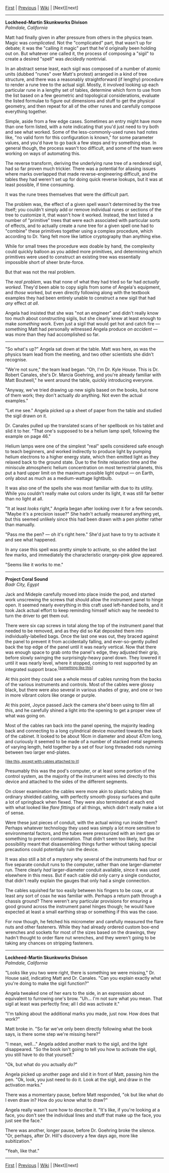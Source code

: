 [First][first] | [Previous][prev] | [Wiki][wiki] | [Next][next]

--------
**Lockheed-Martin Skunkworks Divison**  
*Palmdale, California*

Matt had finally given in after pressure from others in the physics team.
Magic was _complicated_.
Not the "complicated" part, that wasn't up for debate;
  it was the "calling it magic" part that he'd originally been holding out on.
But whatever one called it,
  the process of composing a "sigil" to create a desired "spell" was _decidedly_ nontrivial.

In an abstract sense least,
  each sigil was composed of a number of atomic units (dubbed "runes" over Matt's protest) arranged in a kind of tree structure,
  and there was a reasonably straightforward (if lengthy) procedure to render a rune tree to the actual sigil.
Mostly, it involved looking up each particular rune in a lengthy set of tables,
  determine which form to use from the list based on a few geometric and topological considerations,
  evaluate the listed formulae to figure out dimensions and stuff to get the physical geometry,
  and then repeat for all of the other runes and carefully compose everything together.
  
Simple, aside from a few edge cases.
Sometimes an entry might have more than one form listed,
  with a note indicating that you'd just need to try both and see what worked.
Some of the less-commonly-used runes had notes like,
  "no valid form for this configuration is known," for some parameter values,
  and you'd have to go back a few steps and try something else.
In general though, the process wasn't too difficult,
  and some of the team were working on ways of automating this.

The reverse transform,
  deriving the underlying rune tree of a rendered sigil,
  had so far proven much trickier.
There was a potential for aliasing issues where marks overlapped that made reverse-engineering difficult,
  and the tables they had weren't set up for doing quick reverse lookups,
  but it was at least possible, if time consuming.

It was the rune trees themselves that were the difficult part.

The problem was, the effect of a given spell wasn't determined by the tree itself;
  you couldn't simply add or remove individual runes or sections of the tree to customize it,
  that wasn't how it worked.
Instead, the text listed a number of "primitive" trees that were each associated with particular sorts of effects,
  and to actually create a rune tree for a given spell one had to "combine" these primitives together using a complex procedure,
  which according to Dr. Yang felt more like lattice cryptography than anything else.

While for small trees the procedure _was_ doable by hand,
  the complexity could quickly balloon as you added more primitives,
  and determining which primitives were used to construct an existing tree was essentially impossible short of sheer brute-force.

But that was not the real problem.

The _real problem_, was that none of what they had tried so far had _actually worked_.
They'd been able to copy sigils from some of Angela's equipment, and _those_ worked,
  but even directly following along with the textbook examples
  they had been entirely unable to construct a new sigil that had _any_ effect _at all_.  

Angela had insisted that she was "not an engineer" and didn't really know too much about constructing sigils,
  but she clearly knew at least enough to make _something_ work.
Even just a sigil that would get hot and catch fire &mdash;
  something Matt had personally witnessed Angela produce _on accident_ &mdash;
  was more than they had accomplished so far.

--------

"So what's up?" Angela sat down at the table.
  Matt was here, as was the physics team lead from the meeting, and two other scientists she didn't recognise.

"We're not sure,"
  the team lead began.
"Oh, I'm Dr. Kyle House.
  This is Dr. Robert Canales, she's Dr. Marcia Goehring, and you're already familiar with Matt Boutwell,"
  he went around the table, quickly introducing everyone.

"Anyway, we've tried drawing up new sigils based on the books, but none of them work; they don't actually _do_ anything.
Not even the actual examples."

"Let me see."
Angela picked up a sheet of paper from the table and studied the sigil drawn on it.

Dr. Canales pulled up the translated scans of her spellbook on his tablet and slid it to her.
  "That one's supposed to be a helium lamp spell, following the example on page 46."

Helium lamps were one of the simplest "real" spells considered safe enough to teach beginners,
  and worked indirectly to produce light by pumping helium electrons to a higher energy state,
  which then emitted light as they relaxed back to the ground state.
Due to the finite relaxation time and the miniscule atmospheric helium concentration on most terrestrial planets,
  this put a hard upper limit on the maximum possible light output &mdash;
  on Earth, only about as much as a medium-wattage lightbulb.

It was also one of the spells she was most familiar with due to its utility.
While you couldn't really make out colors under its light,
  it was still far better than no light at all.

"It at least _looks_ right," Angela began after looking over it for a few seconds.
"Maybe it's a precision issue?"
She hadn't actually measured anything yet,
  but this seemed unlikely since this had been drawn with a pen plotter rather than manually.
  
"Pass me the pen? &mdash; oh it's right here."
She'd just have to try to activate it and see what happened.

In any case this spell was pretty simple to activate,
  so she added the last few marks,
  and immediately the characteristic orangey-pink glow appeared.

"Seems like it works to me."

--------
**Project Coral Sound**  
*Badr City, Egypt*

Jack and Mideple carefully moved into place inside the pod,
  and started work unscrewing the screws that should allow the instrument panel to hinge open.
It seemed nearly everything in this craft used left-handed bolts,
  and it took Jack actual effort to keep reminding himself which way he needed to turn the driver to get them out.

There were six cap screws in total along the top of the instrument panel that needed to be removed,
  and as they did so Kat deposited them into individually-labelled bags.
Once the last one was out, they braced against the panel to prevent it from accidentally falling,
  and ever-so-gently pulled back the top edge of the panel until it was nearly vertical.
Now that there was enough space to grab onto the panel's edge,
  they adjusted their grip,
  before slowly swinging the surprisingly-heavy panel down.
They lowered it until it was nearly level, where it stopped,
  coming to rest supported by an integrated support brace.<sup>[[something like this][support-brace]]</sup>
  
[support-brace]: https://www.dhresource.com/webp/m/0x0s/f2-albu-g4-M01-1A-57-rBVaEVcx5ziAQbAyAAGA9av0F4s571.jpg/free-shipping-furniture-hinge-cupboard-door-support-rod-door-slide-positioning-rod-connecting-rod-house-hardware-bracket-fitting.jpg

At this point they could see a whole mess of cables running from the backs of the various instruments and controls.
Most of the cables were glossy black,
  but there were also several in various shades of gray,
  and one or two in more vibrant colors like orange or purple.

At this point, Joyce passed Jack the camera she'd been using to film all this,
  and he carefully shined a light into the opening to get a proper view of what was going on.

Most of the cables ran back into the panel opening,
  the majority leading back and connecting to a long cylindrical device mounted towards the back of the cabinet.
It looked to be about 16cm in diameter and about 47cm long,
  and curiously it seemed to be made of a number of stacked metal segments of varying length,
  held together by a set of four long threaded rods running between two larger end-plates.

<sup>[[like this, except with cables attached to it][computer]]</sup>

[computer]: https://i.imgur.com/irnZrWe.jpg

Presumably this was the pod's computer, or at least some portion of the control system,
  as the majority of the instrument wires led directly to this device and attached to the sides of the different segments.

On closer examination the cables were more akin to plastic tubing than ordinary shielded cabling,
  with perfectly smooth glossy surfaces and quite a lot of springback when flexed.
They were also terminated at each end with what looked like _flare fittings_ of all things,
  which didn't really make a lot of sense.
  
Were these just pieces of conduit, with the actual wiring run inside them?
Perhaps whatever technology they used was simply a lot more sensitive to environmental factors,
  and the tubes were pressurized with an inert gas or something to prevent contamination.
That didn't seem too likely,
  but the possibility meant that disassembling things further
  without taking special precautions could potentially ruin the device.

It was also still a bit of a mystery why several of the instruments had four or five separate conduit runs to the computer,
  rather than one larger-diameter run.
There clearly _had_ larger-diameter conduit available, since it was used elsewhere in this mess.
But if each cable did only carry a single conductor,
  that didn't really explain the gauges that only had a single connection.
  
The cables squished far too easily between his fingers to be coax,
  or at least any sort of coax he was familiar with.
Perhaps a return path through a chassis ground?
There weren't any particular provisions for ensuring a good ground across the instrument panel hinges though;
  he would have expected at least a small earthing strap or something if this was the case.

For now though, he fetched his micrometer and carefully measured the flare nuts and other fasteners.
While they had already ordered custom box-end wrenches and sockets for most of the sizes based on the drawings,
  they hadn't thought to order flare nut wrenches, and they weren't going to be taking any chances on stripping fasteners.

--------
**Lockheed-Martin Skunkworks Divison**  
*Palmdale, California*

"Looks like you two were right, there is something we were missing,"
  Dr. House said, indicating Matt and Dr. Canales.
"Can you explain exactly what you're doing to make the sigil function?"

Angela tweaked one of her ears to the side, in an expression about equivalent to furrowing one's brow.
"Uh... I'm not sure what you mean. That sigil at least was perfectly fine; all I did was activate it."

"I'm talking about the additional marks you made, just now. How does that work?"

Matt broke in. "So far we've only been directly following what the book says, is there some step we're missing here?"

"I mean, well..." 
Angela added another mark to the sigil, and the light disappeared.
"So the book isn't going to tell you how to activate the sigil, you still have to do that yourself."

"Ok, but what do you actually _do?_"

Angela picked up another page and slid it in front of Matt, passing him the pen.
"Ok, look, you just need to do it. Look at the sigil, and draw in the activation marks."

There was a momentary pause, before Matt responded,
  "ok but like what do I even draw in?
  How do _you_ know what to draw?"

Angela really wasn't sure how to describe it.
"It's like, if you're looking at a face, you don't see the individual lines and stuff that make up the face, you just see the face."

There was another, longer pause, before Dr. Goehring broke the silence.
"Or, perhaps, after Dr. Hill's discovery a few days ago, more like subitization."

"Yeah, like that."

--------

[First][first] | [Previous][prev] | [Wiki][wiki] | [Next][next]

[first]: https://www.reddit.com/r/HFY/comments/7iqrcn/wheels_within_wheels/
[prev]: https://www.reddit.com/r/HFY/comments/9z8f5i/wheels_within_wheels_trust_10/
[wiki]: https://www.reddit.com/r/HFY/wiki/series/wheels_within_wheels
